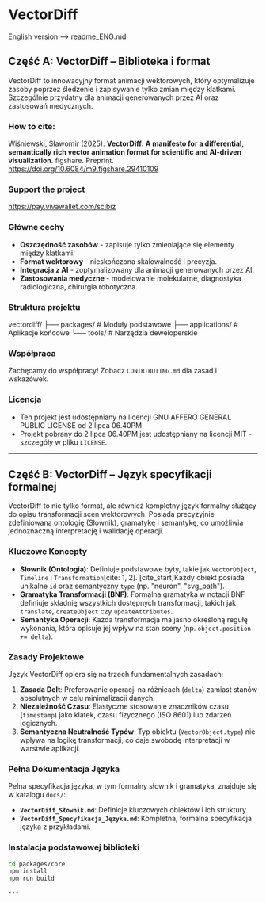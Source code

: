 # VectorDiff

English version --> readme_ENG.md

## Część A: VectorDiff – Biblioteka i format

VectorDiff to innowacyjny format animacji wektorowych, który optymalizuje zasoby poprzez śledzenie i zapisywanie tylko zmian między klatkami. Szczególnie przydatny dla animacji generowanych przez AI oraz zastosowań medycznych.

### How to cite:
Wiśniewski, Sławomir (2025). <b>VectorDiff: A manifesto for a differential, semantically rich vector animation format for scientific and AI-driven visualization</b>. figshare. Preprint. https://doi.org/10.6084/m9.figshare.29410109

### Support the project
https://pay.vivawallet.com/scibiz

### Główne cechy

- **Oszczędność zasobów** - zapisuje tylko zmieniające się elementy między klatkami.
- **Format wektorowy** - nieskończona skalowalność i precyzja.
- **Integracja z AI** - zoptymalizowany dla animacji generowanych przez AI.
- **Zastosowania medyczne** - modelowanie molekularne, diagnostyka radiologiczna, chirurgia robotyczna.

### Struktura projektu
vectordiff/
├── packages/ # Moduły podstawowe
├── applications/ # Aplikacje końcowe
└── tools/ # Narzędzia deweloperskie

### Współpraca
Zachęcamy do współpracy! Zobacz `CONTRIBUTING.md` dla zasad i wskazówek.

### Licencja
- Ten projekt jest udostępniany na licencji GNU AFFERO GENERAL PUBLIC LICENSE od 2 lipca 06.40PM
- Projekt pobrany do 2 lipca 06.40PM jest udostępniany na licencji MIT - szczegóły w pliku `LICENSE`.

---

## Część B: VectorDiff – Język specyfikacji formalnej

VectorDiff to nie tylko format, ale również kompletny język formalny służący do opisu transformacji scen wektorowych. Posiada precyzyjnie zdefiniowaną ontologię (Słownik), gramatykę i semantykę, co umożliwia jednoznaczną interpretację i walidację operacji.

### Kluczowe Koncepty

- **Słownik (Ontologia)**: Definiuje podstawowe byty, takie jak `VectorObject`, `Timeline` i `Transformation`[cite: 1, 2]. [cite_start]Każdy obiekt posiada unikalne `id` oraz semantyczny `type` (np. "neuron", "svg_path").
- **Gramatyka Transformacji (BNF)**: Formalna gramatyka w notacji BNF definiuje składnię wszystkich dostępnych transformacji, takich jak `translate`, `createObject` czy `updateAttributes`.
- **Semantyka Operacji**: Każda transformacja ma jasno określoną regułę wykonania, która opisuje jej wpływ na stan sceny (np. `object.position += delta`).

### Zasady Projektowe

Język VectorDiff opiera się na trzech fundamentalnych zasadach:

1.  **Zasada Delt**: Preferowanie operacji na różnicach (`delta`) zamiast stanów absolutnych w celu minimalizacji danych.
2.  **Niezależność Czasu**: Elastyczne stosowanie znaczników czasu (`timestamp`) jako klatek, czasu fizycznego (ISO 8601) lub zdarzeń logicznych.
3.  **Semantyczna Neutralność Typów**: Typ obiektu (`VectorObject.type`) nie wpływa na logikę transformacji, co daje swobodę interpretacji w warstwie aplikacji.

### Pełna Dokumentacja Języka

Pełna specyfikacja języka, w tym formalny słownik i gramatyka, znajduje się w katalogu `docs/`:

-   **`VectorDiff_Słownik.md`**: Definicje kluczowych obiektów i ich struktury.
-   **`VectorDiff_Specyfikacja_Języka.md`**: Kompletna, formalna specyfikacja języka z przykładami.

### Instalacja podstawowej biblioteki

```bash
cd packages/core
npm install
npm run build

---
